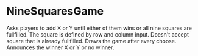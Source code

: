 # NineSquaresGame
Asks players to add X or Y until either of them wins or all nine squares are fullfilled. The square is defined by row and column input. Doesn't accept square that is already fullfilled. Draws the game after every choose. Announces the winner X or Y or no winner.
